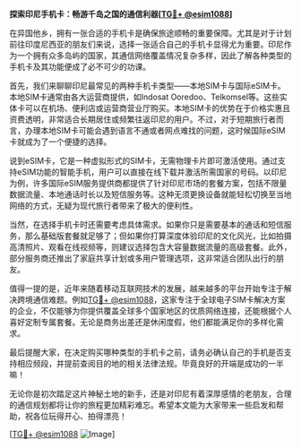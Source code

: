 **探索印尼手机卡：畅游千岛之国的通信利器[[TG💪+ @esim1088](https://t.me/s/esim1088)]**

在异国他乡，拥有一张合适的手机卡是确保旅途顺畅的重要保障。尤其是对于计划前往印度尼西亚的朋友们来说，选择一张适合自己的手机卡显得尤为重要。印尼作为一个拥有众多岛屿的国家，其通信网络覆盖情况复杂多样，因此了解各种类型的手机卡及其功能便成了必不可少的功课。

首先，我们来聊聊印尼最常见的两种手机卡类型——本地SIM卡与国际eSIM卡。本地SIM卡通常由各大运营商提供，如Indosat Ooredoo、Telkomsel等。这些实体卡可以在机场、便利店或运营商营业厅购买。本地SIM卡的优势在于价格实惠且资费透明，非常适合长期居住或频繁往返印尼的用户。不过，对于短期旅行者而言，办理本地SIM卡可能会遇到语言不通或者网点难找的问题，这时候国际eSIM卡就成为了一个便捷的选择。

说到eSIM卡，它是一种虚拟形式的SIM卡，无需物理卡片即可激活使用。通过支持eSIM功能的智能手机，用户可以直接在线下载并激活所需国家的号码。以印尼为例，许多国际eSIM服务提供商都提供了针对印尼市场的套餐方案，包括不限量数据流量、本地通话时长以及短信服务等。这种无须更换设备就能轻松切换至当地网络的方式，无疑为现代旅行者带来了极大的便利性。

当然，在选择手机卡时还需要考虑具体需求。如果你只是需要基本的通话和短信服务，那么基础版套餐就足够了；但如果你打算深度体验印尼的文化风光，比如拍摄高清照片、观看在线视频等，则建议选择包含大容量数据流量的高级套餐。此外，部分服务商还推出了家庭共享计划或多用户管理选项，这非常适合团队出行的朋友。

值得一提的是，近年来随着移动互联网技术的发展，越来越多的平台开始专注于解决跨境通信难题。例如[TG💪+ @esim1088](https://t.me/s/esim1088)，这家专注于全球电子SIM卡解决方案的企业，不仅能够为你提供覆盖全球多个国家地区的优质网络连接，还能根据个人喜好定制专属套餐。无论是商务出差还是休闲度假，他们都能满足你的多样化需求。

最后提醒大家，在决定购买哪种类型的手机卡之前，请务必确认自己的手机是否支持相应频段，并提前查阅目的地的相关法律法规。毕竟良好的开端是成功的一半嘛！

无论你是初次踏足这片神秘土地的新手，还是对印尼有着深厚感情的老朋友，合理的通信规划都将让你的旅程更加精彩难忘。希望本文能为大家带来一些启发和帮助，祝各位玩得开心、拍得漂亮！

[[TG💪+ @esim1088](https://t.me/s/esim1088) ![Image](https://i.postimg.cc/4NQfJmqS/Snipaste-2025-05-13-00-14-12.png)]